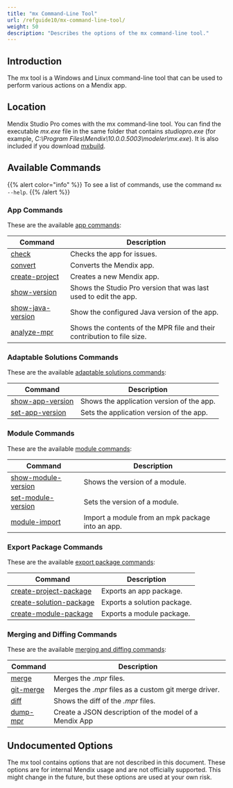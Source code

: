 ```yaml
---
title: "mx Command-Line Tool"
url: /refguide10/mx-command-line-tool/
weight: 50
description: "Describes the options of the mx command-line tool."
---
```


## Introduction

The mx tool is a Windows and Linux command-line tool that can be used to perform various actions on a Mendix app.

## Location

Mendix Studio Pro comes with the mx command-line tool. You can find the executable *mx.exe* file in the same folder that contains *studiopro.exe* (for example, *C:\Program Files\Mendix\10.0.0.5003\modeler\mx.exe*). It is also included if you download [mxbuild](/refguide10/mxbuild/).

## Available Commands

{{% alert color="info" %}}
To see a list of commands, use the command `mx --help`.
{{% /alert %}}

### App Commands

These are the available [app commands](/refguide10/mx-command-line-tool/app/):

| Command  | Description |
| --- | --- |
| [check](/refguide10/mx-command-line-tool/app/#check) | Checks the app for issues. |
| [convert](/refguide10/mx-command-line-tool/app/#convert) | Converts the Mendix app. |
| [create-project](/refguide10/mx-command-line-tool/app/#create-project) | Creates a new Mendix app. |
| [show-version](/refguide10/mx-command-line-tool/app/#show-version) | Shows the Studio Pro version that was last used to edit the app. |
| [show-java-version](/refguide10/mx-command-line-tool/app/#show-java-version) | Show the configured Java version of the app. |
| [analyze-mpr](/refguide10/mx-command-line-tool/analyze-mpr/) | Shows the contents of the MPR file and their contribution to file size. |

### Adaptable Solutions Commands

These are the available [adaptable solutions commands](/refguide10/mx-command-line-tool/adaptable/):

| Command | Description|
| --- | --- |
| [show-app-version](/refguide10/mx-command-line-tool/adaptable/#show-app-version) | Shows the application version of the app. |
| [set-app-version](/refguide10/mx-command-line-tool/adaptable/#set-app-version) | Sets the application version of the app. |

### Module Commands

These are the available [module commands](/refguide10/mx-command-line-tool/module/):

|  Command | Description |
|---|---|
| [show-module-version](/refguide10/mx-command-line-tool/module/#show-module-version) | Shows the version of a module. |
| [set-module-version](/refguide10/mx-command-line-tool/module/#set-module-version) | Sets the version of a module. |
| [module-import](/refguide10/mx-command-line-tool/module/#module-import) | Import a module from an mpk package into an app. |

### Export Package Commands

These are the available [export package commands](/refguide10/mx-command-line-tool/export/):

|  Command | Description |
| --- | --- |
| [create-project-package](/refguide10/mx-command-line-tool/export/#create-project-package) | Exports an app package. |
| [create-solution-package](/refguide10/mx-command-line-tool/export/#create-solution-package) | Exports a solution package. |
| [create-module-package](/refguide10/mx-command-line-tool/export/#create-module-package) | Exports a module package. |

### Merging and Diffing Commands

These are the available [merging and diffing commands](/refguide10/mx-command-line-tool/merge/):

|   Command | Description |
| --- | --- |
| [merge](/refguide10/mx-command-line-tool/merge/#merge) | Merges the *.mpr* files. |
| [git-merge](/refguide10/mx-command-line-tool/merge/#git-merge) | Merges the *.mpr* files as a custom git merge driver. |
| [diff](/refguide10/mx-command-line-tool/merge/#diff) | Shows the diff of the *.mpr* files. |
| [dump-mpr](/refguide10/mx-command-line-tool/dump-mpr/) | Create a JSON description of the model of a Mendix App |

## Undocumented Options

The mx tool contains options that are not described in this document. These options are for internal Mendix usage and are not officially supported. This might change in the future, but these options are used at your own risk.
